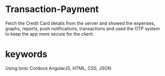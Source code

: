 
# Transaction-Payment

Fetch the Credit Card details from the server and showed the expenses, graphs, reports, push notifications, transactions and used the OTP system to keep the app more secure for the client.

# keywords

Using Ionic Cordova AngularJS, HTML, CSS, JSON

